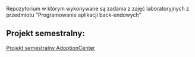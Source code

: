 Repozytorium w którym wykonywane są zadania z zajęć laboratoryjnych z przedmiotu "Programowanie aplikacji back-endowych"

## Projekt semestralny:

[Projekt semestralny AdoptionCenter](https://github.com/metaksa1/AdoptionCenter)
